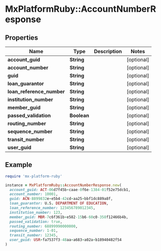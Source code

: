 # MxPlatformRuby::AccountNumberResponse

## Properties

| Name | Type | Description | Notes |
| ---- | ---- | ----------- | ----- |
| **account_guid** | **String** |  | [optional] |
| **account_number** | **String** |  | [optional] |
| **guid** | **String** |  | [optional] |
| **loan_guarantor** | **String** |  | [optional] |
| **loan_reference_number** | **String** |  | [optional] |
| **institution_number** | **String** |  | [optional] |
| **member_guid** | **String** |  | [optional] |
| **passed_validation** | **Boolean** |  | [optional] |
| **routing_number** | **String** |  | [optional] |
| **sequence_number** | **String** |  | [optional] |
| **transit_number** | **String** |  | [optional] |
| **user_guid** | **String** |  | [optional] |

## Example

```ruby
require 'mx-platform-ruby'

instance = MxPlatformRuby::AccountNumberResponse.new(
  account_guid: ACT-06d7f45b-caae-0f6e-1384-01f52e75dcb1,
  account_number: 10001,
  guid: ACN-8899832e-e5b4-42cd-aa25-bbf1dc889a8f,
  loan_guarantor: U.S. DEPARTMENT OF EDUCATION,
  loan_reference_number: 123456789012345,
  institution_number: 123,
  member_guid: MBR-7c6f361b-e582-15b6-60c0-358f12466b4b,
  passed_validation: true,
  routing_number: 68899990000000,
  sequence_number: 1-01,
  transit_number: 12345,
  user_guid: USR-fa7537f3-48aa-a683-a02a-b18940482f54
)
```

